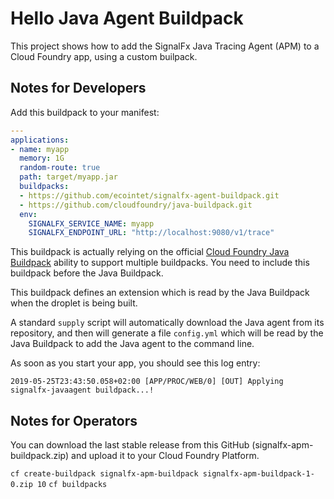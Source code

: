 # Hello Java Agent Buildpack

This project shows how to add the SignalFx Java Tracing Agent (APM) to a Cloud Foundry app, using a custom builpack.

## Notes for Developers

Add this buildpack to your manifest:

```yaml
---
applications:
- name: myapp
  memory: 1G
  random-route: true
  path: target/myapp.jar
  buildpacks:
  - https://github.com/ecointet/signalfx-agent-buildpack.git
  - https://github.com/cloudfoundry/java-buildpack.git
  env:
    SIGNALFX_SERVICE_NAME: myapp
    SIGNALFX_ENDPOINT_URL: "http://localhost:9080/v1/trace"
```

This buildpack is actually relying on the official
[Cloud Foundry Java Buildpack](https://github.com/cloudfoundry/java-buildpack)
ability to support multiple buildpacks.
You need to include this buildpack before the Java Buildpack.

This buildpack defines an extension which is read by the Java Buildpack
when the droplet is being built.

A standard `supply` script will automatically download the Java agent
from its repository, and then will generate a file `config.yml` which
will be read by the Java Buildpack to add the Java agent to the command
line.

As soon as you start your app, you should see this log entry:
```text
2019-05-25T23:43:50.058+02:00 [APP/PROC/WEB/0] [OUT] Applying signalfx-javaagent buildpack...!
```

## Notes for Operators

You can download the last stable release from this GitHub (signalfx-apm-buildpack.zip) and upload it to your Cloud Foundry Platform.

`cf create-buildpack signalfx-apm-buildpack signalfx-apm-buildpack-1-0.zip 10`
`cf buildpacks`